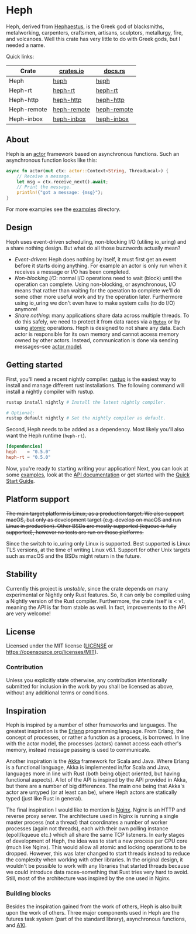 # Heph

Heph, derived from [Hephaestus], is the Greek god of blacksmiths, metalworking,
carpenters, craftsmen, artisans, sculptors, metallurgy, fire, and volcanoes.
Well this crate has very little to do with Greek gods, but I needed a name.

Quick links:

| Crate       | [crates.io](https://crates.io)                      | [docs.rs](https://docs.rs)                 |
| ----------- | --------------------------------------------------- | ------------------------------------------ |
| Heph        | [heph](https://crates.io/crates/heph)               | [heph](https://docs.rs/heph)               |
| Heph-rt     | [heph-rt](https://crates.io/crates/heph-rt)         | [heph-rt](https://docs.rs/heph-rt)         |
| Heph-http   | [heph-http](https://crates.io/crates/heph-http)     | [heph-http](https://docs.rs/heph-http)     |
| Heph-remote | [heph-remote](https://crates.io/crates/heph-remote) | [heph-remote](https://docs.rs/heph-remote) |
| Heph-inbox  | [heph-inbox](https://crates.io/crates/heph-inbox)   | [heph-inbox](https://docs.rs/heph-inbox)   |

[Hephaestus]: https://en.wikipedia.org/wiki/Hephaestus


## About

Heph is an [actor] framework based on asynchronous functions. Such an
asynchronous function looks like this:

```rust
async fn actor(mut ctx: actor::Context<String, ThreadLocal>) {
    // Receive a message.
    let msg = ctx.receive_next().await;
    // Print the message.
    println!("got a message: {msg}");
}
```

For more examples see the [examples] directory.

[actor]: https://en.wikipedia.org/wiki/Actor_model
[examples]: ./examples/README.md


## Design

Heph uses event-driven scheduling, non-blocking I/O (utiling io\_uring) and a
share nothing design. But what do all those buzzwords actually mean?

 - *Event-driven*: Heph does nothing by itself, it must first get an event
   before it starts doing anything. For example an actor is only run when it
   receives a message or I/O has been completed.
 - *Non-blocking I/O*: normal I/O operations need to wait (block) until the
   operation can complete. Using non-blocking, or asynchronous, I/O means that
   rather than waiting for the operation to complete we'll do some other more
   useful work and try the operation later. Furthermore using io\_uring we don't
   even have to make system calls (to do I/O) anymore!
 - *Share nothing*: many applications share data across multiple threads. To
   do this safely, we need to protect it from data races via a [`Mutex`] or
   by using [atomic] operations. Heph is designed to not share any data. Each
   actor is responsible for its own memory and cannot access memory owned by
   other actors. Instead, communication is done via sending messages–see [actor
   model].

[`Mutex`]: https://doc.rust-lang.org/std/sync/struct.Mutex.html
[atomic]: https://doc.rust-lang.org/std/sync/atomic/index.html
[actor model]: https://en.wikipedia.org/wiki/Actor_model


## Getting started

First, you'll need a recent nightly compiler. [rustup] is the easiest way
to install and manage different rust installations. The following command will
install a nightly compiler with rustup.

```bash
rustup install nightly # Install the latest nightly compiler.

# Optional:
rustup default nightly # Set the nightly compiler as default.
```

Second, Heph needs to be added as a dependency. Most likely you'll also want the
Heph runtime (`heph-rt`).

```toml
[dependencies]
heph    = "0.5.0"
heph-rt = "0.5.0"
```

Now, you're ready to starting writing your application! Next, you can look at
some [examples], look at the [API documentation] or get started with the [Quick
Start Guide].

[rustup]: https://rustup.rs
[API documentation]: https://docs.rs/heph
[Quick Start Guide]:  https://docs.rs/heph/latest/heph/quick_start/index.html


## Platform support

~~The main target platform is Linux, as a production target. We also support
macOS, but only as development target (e.g. develop on macOS and run Linux in
production). Other BSDs are mostly supported (kqueue is fully supported),
however no tests are run on these platforms.~~

Since the switch to io\_uring only Linux is supported. Best supported is Linux
TLS versions, at the time of writing Linux v6.1. Support for other Unix targets
such as macOS and the BSDs might return in the future.


## Stability

Currently this project is *unstable*, since the crate depends on many
experimental or Nightly only Rust features. So, it can only be compiled using a
Nightly version of the Rust compiler. Furthermore, the crate itself is
< v1, meaning the API is far from stable as well. In fact, improvements to the
API are very welcome!


## License

Licensed under the MIT license ([LICENSE] or
https://opensource.org/licenses/MIT).

[LICENSE]: ./LICENSE


### Contribution

Unless you explicitly state otherwise, any contribution intentionally submitted
for inclusion in the work by you shall be licensed as above, without any
additional terms or conditions.


## Inspiration

Heph is inspired by a number of other frameworks and languages. The greatest
inspiration is the [Erlang] programming language. From Erlang, the concept of
processes, or rather a function as a process, is borrowed. In line with the
actor model, the processes (actors) cannot access each other's memory, instead
message passing is used to communicate.

Another inspiration is the [Akka] framework for Scala and Java. Where Erlang is
a functional language, Akka is implemented in/for Scala and Java, languages more
in line with Rust (both being object oriented, but having functional aspects). A
lot of the API is inspired by the API provided in Akka, but there are a number
of big differences. The main one being that Akka's actor are untyped (or at
least can be), where Heph actors are statically typed (just like Rust in
general).

The final inspiration I would like to mention is [Nginx]. Nginx is an HTTP and
reverse proxy server. The architecture used in Nginx is running a single master
process (not a thread) that coordinates a number of worker processes (again not
threads), each with their own polling instance (epoll/kqueue etc.) which all
share the same TCP listeners. In early stages of development of Heph, the idea
was to start a new process per CPU core (much like Nginx). This would allow all
atomic and locking operations to be dropped. However, this was later changed to
start threads instead to reduce the complexity when working with other
libraries. In the original design, it wouldn't be possible to work with any
libraries that started threads because we could introduce data races–something
that Rust tries very hard to avoid. Still, most of the architecture was
inspired by the one used in Nginx.

[Erlang]: https://www.erlang.org
[Akka]: https://akka.io
[Nginx]: https://nginx.org


### Building blocks

Besides the inspiration gained from the work of others, Heph is also built upon
the work of others. Three major components used in Heph are the futures task
system (part of the standard library), asynchronous functions, and [A10].

[A10]: https://github.com/Thomasdezeeuw/a10
